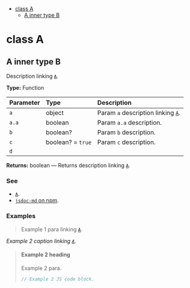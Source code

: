 - [class A](#class-a)
  - [A inner type B](#a-inner-type-b)

# class A

## A inner type B

Description linking [`A`](#class-a).

**Type:** Function

| Parameter | Type              | Description                                    |
| :-------- | :---------------- | :--------------------------------------------- |
| `a`       | object            | Param `a` description linking [`A`](#class-a). |
| `a.a`     | boolean           | Param `a.a` description.                       |
| `b`       | boolean?          | Param `b` description.                         |
| `c`       | boolean? = `true` | Param `c` description.                         |
| `d`       |                   |                                                |

**Returns:** boolean — Returns description linking [`A`](#class-a).

### See

- [`A`](#class-a).
- [`jsdoc-md` on npm](https://npm.im/jsdoc-md).

### Examples

> Example 1 para linking [`A`](#class-a).

_Example 2 caption linking [`A`](#class-a)._

> #### Example 2 heading
>
> Example 2 para.
>
> ```js
> // Example 2 JS code block.
> ```
